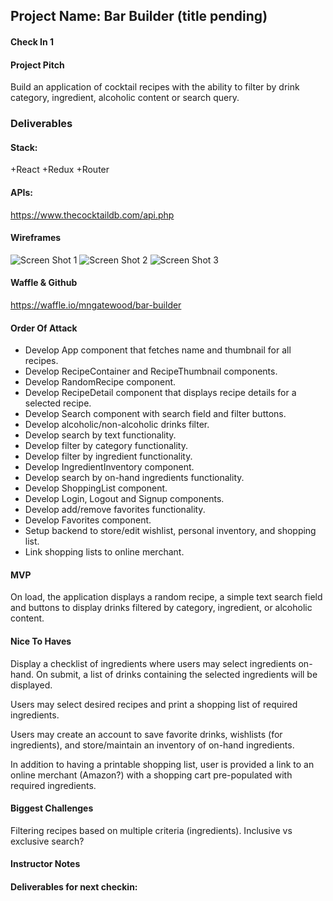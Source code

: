 ## Project Name:  Bar Builder (title pending)

#### Check In 1

#### Project Pitch
Build an application of cocktail recipes with the ability to filter by drink category, ingredient, alcoholic content or search query.

### Deliverables

#### Stack:
+React
+Redux
+Router

#### APIs:
https://www.thecocktaildb.com/api.php

#### Wireframes
![Screen Shot 1]()
![Screen Shot 2]()
![Screen Shot 3]()

#### Waffle & Github
https://waffle.io/mngatewood/bar-builder

#### Order Of Attack
* Develop App component that fetches name and thumbnail for all recipes.
* Develop RecipeContainer and RecipeThumbnail components.
* Develop RandomRecipe component.
* Develop RecipeDetail component that displays recipe details for a selected recipe.
* Develop Search component with search field and filter buttons.
* Develop alcoholic/non-alcoholic drinks filter.
* Develop search by text functionality.
* Develop filter by category functionality.
* Develop filter by ingredient functionality.
* Develop IngredientInventory component.
* Develop search by on-hand ingredients functionality.
* Develop ShoppingList component.
* Develop Login, Logout and Signup components.
* Develop add/remove favorites functionality.
* Develop Favorites component.
* Setup backend to store/edit wishlist, personal inventory, and shopping list.
* Link shopping lists to online merchant.

#### MVP
On load, the application displays a random recipe, a simple text search field and buttons to display drinks filtered by category, ingredient, or alcoholic content.

#### Nice To Haves
Display a checklist of ingredients where users may select ingredients on-hand.  On submit, a list of drinks containing the selected ingredients will be displayed.

Users may select desired recipes and print a shopping list of required ingredients.

Users may create an account to save favorite drinks, wishlists (for ingredients), and store/maintain an inventory of on-hand ingredients.

In addition to having a printable shopping list, user is provided a link to an online merchant (Amazon?) with a shopping cart pre-populated with required ingredients.

#### Biggest Challenges
Filtering recipes based on multiple criteria (ingredients).  Inclusive vs exclusive search?

#### Instructor Notes

#### Deliverables for next checkin:
